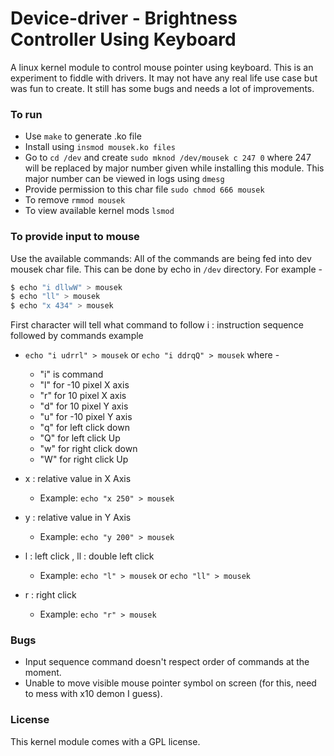 Device-driver - Brightness Controller Using Keyboard
====

A linux kernel module to control mouse pointer using keyboard.
This is an experiment to fiddle with drivers. It may not have any real life use case but was fun to create.
It still has some bugs and needs a lot of improvements.

### To run

+ Use `make` to generate .ko file
+ Install using `insmod mousek.ko files`
+ Go to `cd /dev` and create `sudo mknod /dev/mousek c 247 0` where 247 will be replaced by major number given while installing this module. This major number can be viewed in logs using `dmesg`
+ Provide permission to this char file `sudo chmod 666 mousek`
+ To remove `rmmod mousek`
+ To view available kernel mods `lsmod`

### To provide input to mouse

Use the available commands:
All of the commands are being fed into dev mousek char file. This can be done by echo in `/dev` directory.
For example -
```sh
$ echo "i dllwW" > mousek
$ echo "ll" > mousek
$ echo "x 434" > mousek
```
First character will tell what command to follow
i : instruction sequence followed by commands
example 
+ `echo "i udrrl" > mousek` or `echo "i ddrqQ" > mousek` where -
  + "i" is command
  + "l" for -10 pixel X axis
  + "r" for 10 pixel X axis
  + "d" for 10 pixel Y axis
  + "u" for -10 pixel Y axis
  + "q" for left click down
  + "Q" for left click Up
  + "w" for right click down
  + "W" for right click Up


+ x : relative value in X Axis
  + Example: `echo "x 250" > mousek`

+ y : relative value in Y Axis
  + Example: `echo "y 200" > mousek`

+ l : left click , ll : double left click
  + Example: `echo "l" > mousek` or `echo "ll" > mousek`

+ r : right click
  + Example: `echo "r" > mousek`


### Bugs
+ Input sequence command doesn't respect order of commands at the moment.
+ Unable to move visible mouse pointer symbol on screen (for this, need to mess with x10 demon I guess).

### License
This kernel module comes with a GPL license.
